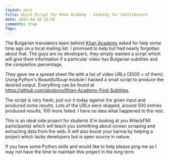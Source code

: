 ```yaml
---
layout: post
Title: Quick Script for Khan Academy - Looking for Contributors
date: 2013-04-16 22:20
comments: true
Tags:
---
```


The Bulgarian translators team behind
[Khan Academy](https://www.khanacademy.org/) asked for help some time ago 
on a local mailing list. I promised to help but had nearly forgotten about that.
The guys are no developers, they simply wanted a script which will give them information
if a particular video has Bulgarian subtitles and the completion percentage.

They gave me a spread sheet file with a list of video URLs (3000 + of them).
Using Python's *BeautifulSoup* module I hacked a small script to produce the
desired output. 
Everything can be found at <https://github.com/atodorov/Khan-Academy-Find-Subtitles>.

The script is very fresh, just run it today against the given input and produced
some results. Lots of the URLs were skipped, around 500 entries produced results,
100 more failed. I have no idea what happened to the rest.

This is an ideal side project for students (I'm looking at you #HackFMI participants)
which will teach you something about screen scraping and extracting data from
the web. It will also boost your karma by helping a project which
lacks developers but is open source in nature.

If you have some Python skills and would like to help please ping me as I
may not have the time to maintain this project in the long term.
